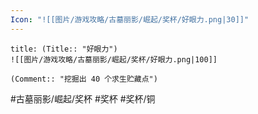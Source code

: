 ```yaml
---
Icon: "![[图片/游戏攻略/古墓丽影/崛起/奖杯/好眼力.png|30]]"
---
```

```ad-common-bronze-trophy
title: (Title:: "好眼力")
![[图片/游戏攻略/古墓丽影/崛起/奖杯/好眼力.png|100]]

(Comment:: "挖掘出 40 个求生贮藏点")
```

#古墓丽影/崛起/奖杯 #奖杯 #奖杯/铜
